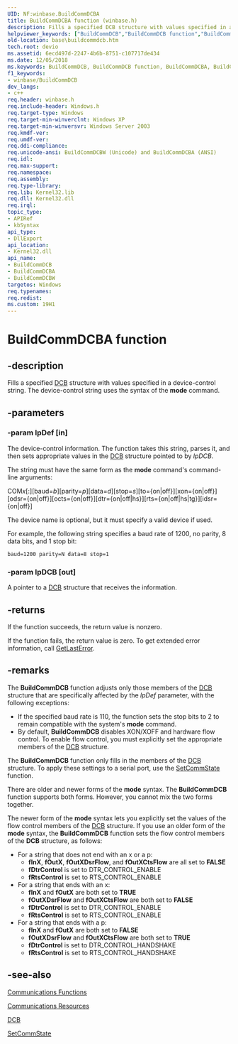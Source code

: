 ```yaml
---
UID: NF:winbase.BuildCommDCBA
title: BuildCommDCBA function (winbase.h)
description: Fills a specified DCB structure with values specified in a device-control string.helpviewer_keywords: ["BuildCommDCB","BuildCommDCB function","BuildCommDCBA","BuildCommDCBW","_win32_buildcommdcb","base.buildcommdcb","winbase/BuildCommDCB","winbase/BuildCommDCBA","winbase/BuildCommDCBW"]
old-location: base\buildcommdcb.htm
tech.root: devio
ms.assetid: 6ecd497d-2247-4b6b-8751-c107717de434
ms.date: 12/05/2018
ms.keywords: BuildCommDCB, BuildCommDCB function, BuildCommDCBA, BuildCommDCBW, _win32_buildcommdcb, base.buildcommdcb, winbase/BuildCommDCB, winbase/BuildCommDCBA, winbase/BuildCommDCBW
f1_keywords:
- winbase/BuildCommDCB
dev_langs:
- c++
req.header: winbase.h
req.include-header: Windows.h
req.target-type: Windows
req.target-min-winverclnt: Windows XP
req.target-min-winversvr: Windows Server 2003
req.kmdf-ver: 
req.umdf-ver: 
req.ddi-compliance: 
req.unicode-ansi: BuildCommDCBW (Unicode) and BuildCommDCBA (ANSI)
req.idl: 
req.max-support: 
req.namespace: 
req.assembly: 
req.type-library: 
req.lib: Kernel32.lib
req.dll: Kernel32.dll
req.irql: 
topic_type:
- APIRef
- kbSyntax
api_type:
- DllExport
api_location:
- Kernel32.dll
api_name:
- BuildCommDCB
- BuildCommDCBA
- BuildCommDCBW
targetos: Windows
req.typenames: 
req.redist: 
ms.custom: 19H1
---
```


# BuildCommDCBA function


## -description


Fills a specified 
<a href="https://docs.microsoft.com/windows/desktop/api/winbase/ns-winbase-dcb">DCB</a> structure with values specified in a device-control string. The device-control string uses the syntax of the <b>mode</b> command.


## -parameters




### -param lpDef [in]

The device-control information. The function takes this string, parses it, and then sets appropriate values in the 
<a href="https://docs.microsoft.com/windows/desktop/api/winbase/ns-winbase-dcb">DCB</a> structure pointed to by <i>lpDCB</i>. 




The string must have the same form as the <b>mode</b> command's command-line arguments:

COM<i>x</i>[:][baud=<i>b</i>][parity=<i>p</i>][data=<i>d</i>][stop=<i>s</i>][to={on|off}][xon={on|off}][odsr={on|off}][octs={on|off}][dtr={on|off|hs}][rts={on|off|hs|tg}][idsr={on|off}]

The device name is optional, but it must specify a valid device if used.

For example, the following string specifies a baud rate of 1200, no parity, 8 data bits, and 1 stop bit:

<code>baud=1200 parity=N data=8 stop=1</code>


### -param lpDCB [out]

A pointer to a 
<a href="https://docs.microsoft.com/windows/desktop/api/winbase/ns-winbase-dcb">DCB</a> structure that receives the information.


## -returns



If the function succeeds, the return value is nonzero.

If the function fails, the return value is zero. To get extended error information, call 
<a href="https://docs.microsoft.com/windows/desktop/api/errhandlingapi/nf-errhandlingapi-getlasterror">GetLastError</a>.




## -remarks



The 
<b>BuildCommDCB</b> function adjusts only those members of the 
<a href="https://docs.microsoft.com/windows/desktop/api/winbase/ns-winbase-dcb">DCB</a> structure that are specifically affected by the <i>lpDef</i> parameter, with the following exceptions:

<ul>
<li>If the specified baud rate is 110, the function sets the stop bits to 2 to remain compatible with the system's <b>mode</b> command.</li>
<li>By default, 
<b>BuildCommDCB</b> disables XON/XOFF and hardware flow control. To enable flow control, you must explicitly set the appropriate members of the 
<a href="https://docs.microsoft.com/windows/desktop/api/winbase/ns-winbase-dcb">DCB</a> structure.</li>
</ul>
The 
<b>BuildCommDCB</b> function only fills in the members of the 
<a href="https://docs.microsoft.com/windows/desktop/api/winbase/ns-winbase-dcb">DCB</a> structure. To apply these settings to a serial port, use the 
<a href="https://docs.microsoft.com/windows/desktop/api/winbase/nf-winbase-setcommstate">SetCommState</a> function.

There are older and newer forms of the <b>mode</b> syntax. The 
<b>BuildCommDCB</b> function supports both forms. However, you cannot mix the two forms together.

The newer form of the <b>mode</b> syntax lets you explicitly set the values of the flow control members of the 
<a href="https://docs.microsoft.com/windows/desktop/api/winbase/ns-winbase-dcb">DCB</a> structure. If you use an older form of the <b>mode</b> syntax, the 
<b>BuildCommDCB</b> function sets the flow control members of the 
<b>DCB</b> structure, as follows:

<ul>
<li>For a string that does not end with an x or a p: 


<ul>
<li><b>fInX</b>, <b>fOutX</b>, <b>fOutXDsrFlow</b>, and <b>fOutXCtsFlow</b> are all set to <b>FALSE</b></li>
<li><b>fDtrControl</b> is set to DTR_CONTROL_ENABLE</li>
<li><b>fRtsControl</b> is set to RTS_CONTROL_ENABLE</li>
</ul>
</li>
<li>For a string that ends with an x: 


<ul>
<li><b>fInX</b> and <b>fOutX</b> are both set to <b>TRUE</b></li>
<li><b>fOutXDsrFlow</b> and <b>fOutXCtsFlow</b> are both set to <b>FALSE</b></li>
<li><b>fDtrControl</b> is set to DTR_CONTROL_ENABLE</li>
<li><b>fRtsControl</b> is set to RTS_CONTROL_ENABLE</li>
</ul>
</li>
<li>For a string that ends with a p: 


<ul>
<li><b>fInX</b> and <b>fOutX</b> are both set to <b>FALSE</b></li>
<li><b>fOutXDsrFlow</b> and <b>fOutXCtsFlow</b> are both set to <b>TRUE</b></li>
<li><b>fDtrControl</b> is set to DTR_CONTROL_HANDSHAKE</li>
<li><b>fRtsControl</b> is set to RTS_CONTROL_HANDSHAKE</li>
</ul>
</li>
</ul>



## -see-also




<a href="https://docs.microsoft.com/windows/desktop/DevIO/communications-functions">Communications Functions</a>



<a href="https://docs.microsoft.com/windows/desktop/DevIO/communications-resources">Communications Resources</a>



<a href="https://docs.microsoft.com/windows/desktop/api/winbase/ns-winbase-dcb">DCB</a>



<a href="https://docs.microsoft.com/windows/desktop/api/winbase/nf-winbase-setcommstate">SetCommState</a>
 

 

